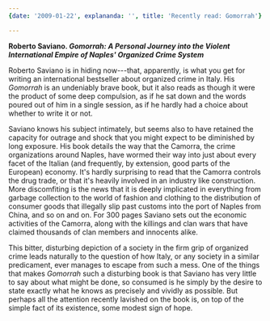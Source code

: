 ```yaml
---
{date: '2009-01-22', explananda: '', title: 'Recently read: Gomorrah'}

---
```

<strong>Roberto Saviano. <em>Gomorrah: A Personal Journey into the Violent International Empire of Naples' Organized Crime System</em></strong>

Roberto Saviano is in hiding now---that, apparently, is what you get for writing an international bestseller about organized crime in Italy.  His <em>Gomorrah</em> is an undeniably brave book, but it also reads as though it were the product of some deep compulsion, as if he sat down and the words poured out of him in a single session, as if he hardly had a choice about whether to write it or not.  

Saviano knows his subject intimately, but seems also to have retained the capacity for outrage and shock that you might expect to be diminished by long exposure.  His book details the way that the Camorra, the crime organizations around Naples, have wormed their way into just about every facet of the Italian (and frequently, by extension, good parts of the European) economy.  It's hardly surprising to read that the Camorra controls the drug trade, or that it's heavily involved in an industry like construction.  More discomfiting is the news that it is deeply implicated in everything from garbage collection to the world of fashion and clothing to the distribution of consumer goods that illegally slip past customs into the port of Naples from China, and so on and on.  For 300 pages Saviano sets out the economic activities of the Camorra, along with the killings and clan wars that have claimed thousands of clan members and innocents alike.  

This bitter, disturbing depiction of a society in the firm grip of organized crime leads naturally to the question of how Italy, or any society in a similar predicament, ever manages to escape from such a mess.  One of the things that makes <em>Gomorrah</em> such a disturbing book is that Saviano has very little to say about what might be done, so consumed is he simply by the desire to state exactly what he knows as precisely and vividly as possible.  But perhaps all the attention recently lavished on the book is, on top of the simple fact of its existence, some modest sign of hope.  
